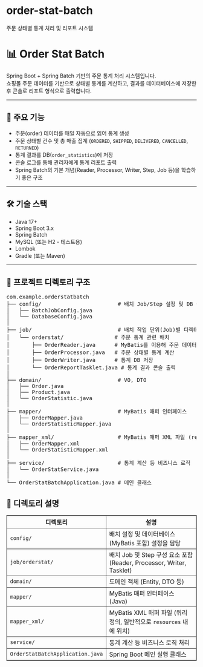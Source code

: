 # order-stat-batch
주문 상태별 통계 처리 및 리포트 시스템

# 📊 Order Stat Batch

Spring Boot + Spring Batch 기반의 주문 통계 처리 시스템입니다.  
쇼핑몰 주문 데이터를 기반으로 상태별 통계를 계산하고, 결과를 데이터베이스에 저장한 후 콘솔로 리포트 형식으로 출력합니다.

---

## 📌 주요 기능

- 주문(order) 데이터를 매일 자동으로 읽어 통계 생성
- 주문 상태별 건수 및 총 매출 집계 (`ORDERED`, `SHIPPED`, `DELIVERED`, `CANCELLED`, `RETURNED`)
- 통계 결과를 DB(`order_statistics`)에 저장
- 콘솔 로그를 통해 관리자에게 통계 리포트 출력
- Spring Batch의 기본 개념(Reader, Processor, Writer, Step, Job 등)을 학습하기 좋은 구조

---

## 🛠 기술 스택

- Java 17+
- Spring Boot 3.x
- Spring Batch
- MySQL (또는 H2 - 테스트용)
- Lombok
- Gradle (또는 Maven)

---

## 📁 프로젝트 디렉토리 구조</h2>

<pre>
com.example.orderstatbatch
├── config/                        # 배치 Job/Step 설정 및 DB 설정
│   ├── BatchJobConfig.java
│   └── DatabaseConfig.java
│
├── job/                           # 배치 작업 단위(Job)별 디렉터리
│   └── orderstat/                # 주문 통계 관련 배치
│       ├── OrderReader.java      # MyBatis를 이용해 주문 데이터 읽기
│       ├── OrderProcessor.java   # 주문 상태별 통계 계산
│       ├── OrderWriter.java      # 통계 DB 저장
│       └── OrderReportTasklet.java # 통계 결과 콘솔 출력
│
├── domain/                        # VO, DTO
│   ├── Order.java
│   ├── Product.java
│   └── OrderStatistic.java
│
├── mapper/                        # MyBatis 매퍼 인터페이스
│   ├── OrderMapper.java
│   └── OrderStatisticMapper.java
│
├── mapper_xml/                    # MyBatis 매퍼 XML 파일 (resources 위치)
│   ├── OrderMapper.xml
│   └── OrderStatisticMapper.xml
│
├── service/                       # 통계 계산 등 비즈니스 로직
│   └── OrderStatService.java
│
└── OrderStatBatchApplication.java # 메인 클래스
</pre>

<h2>📌 디렉토리 설명</h2>

<table border="1" cellpadding="6" cellspacing="0">
  <thead>
    <tr>
      <th>디렉토리</th>
      <th>설명</th>
    </tr>
  </thead>
  <tbody>
    <tr>
      <td><code>config/</code></td>
      <td>배치 설정 및 데이터베이스(MyBatis 포함) 설정을 담당</td>
    </tr>
    <tr>
      <td><code>job/orderstat/</code></td>
      <td>배치 Job 및 Step 구성 요소 포함 (Reader, Processor, Writer, Tasklet)</td>
    </tr>
    <tr>
      <td><code>domain/</code></td>
      <td>도메인 객체 (Entity, DTO 등)</td>
    </tr>
    <tr>
      <td><code>mapper/</code></td>
      <td>MyBatis 매퍼 인터페이스 (Java)</td>
    </tr>
    <tr>
      <td><code>mapper_xml/</code></td>
      <td>MyBatis XML 매퍼 파일 (쿼리 정의, 일반적으로 <code>resources</code> 내에 위치)</td>
    </tr>
    <tr>
      <td><code>service/</code></td>
      <td>통계 계산 등 비즈니스 로직 처리</td>
    </tr>
    <tr>
      <td><code>OrderStatBatchApplication.java</code></td>
      <td>Spring Boot 메인 실행 클래스</td>
    </tr>
  </tbody>
</table>


